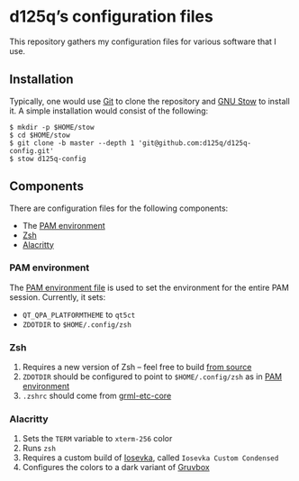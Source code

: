 # d125q’s configuration files

This repository gathers my configuration files for various software
that I use.

## Installation

Typically, one would use [Git][git-homepage] to clone the repository
and [GNU Stow][stow-homepage] to install it.  A simple installation
would consist of the following:

```console
$ mkdir -p $HOME/stow
$ cd $HOME/stow
$ git clone -b master --depth 1 'git@github.com:d125q/d125q-config.git'
$ stow d125q-config
```

[git-homepage]: https://git-scm.com/ "Homepage of Git"
[stow-homepage]: https://www.gnu.org/software/stow/ "Homepage of GNU Stow"

## Components

There are configuration files for the following components:

- The [PAM environment](#pam-environment)
- [Zsh](#zsh)
- [Alacritty](#alacritty)

### PAM environment

The [PAM environment file](.pam_environment) is used to set the
environment for the entire PAM session.  Currently, it sets:

- `QT_QPA_PLATFORMTHEME` to `qt5ct`
- `ZDOTDIR` to `$HOME/.config/zsh`

### Zsh

1. Requires a new version of Zsh – feel free to build [from
   source][zsh-repo]
2. `ZDOTDIR` should be configured to point to `$HOME/.config/zsh` as
   in [PAM environment](#pam-environment)
3. `.zshrc` should come from [grml-etc-core][grml-etc-core-repo]

[zsh-repo]: https://github.com/zsh-users/zsh "Git repository of Zsh"
[grml-etc-core-repo]: https://github.com/grml/grml-etc-core "Git repository of grml-etc-core"

### Alacritty

1. Sets the `TERM` variable to `xterm-256` color
2. Runs `zsh`
3. Requires a custom build of [Iosevka][iosevka-repo], called `Iosevka
   Custom Condensed`
4. Configures the colors to a dark variant of [Gruvbox][gruvbox-repo]

[iosevka-repo]: https://github.com/be5invis/Iosevka "Git repository of Iosevka"
[gruvbox-repo]: https://github.com/briemens/gruvbox "Git repository of Gruvbox"
